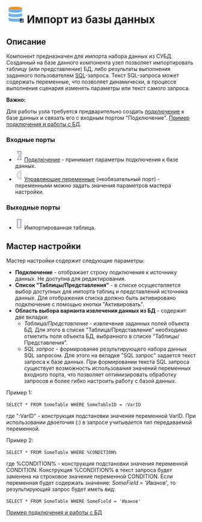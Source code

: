 # ![](../../media/app/icons/vendors/dbexport.svg) Импорт из базы данных

## Описание

Компонент предназначен для импорта набора данных из СУБД. Созданный на базе данного компонента узел позволяет импортировать таблицу (или представление) БД, либо результаты выполнения заданного пользователем [SQL](https://wiki.loginom.ru/articles/sql.html)-запроса. Текст SQL-запроса может содержать переменные, что позволяет динамически, в процессе выполнения сценария изменять параметры или текст самого запроса.

**Важно:**

Для работы узла требуется предварительно создать [подключение](../connections/README.md) к базе данных и связать его с входным портом "Подключение". [Пример подключения и работы с БД](../../quick-start/database.md).

### Входные порты

* ![](../../media/app/icons/ports/input-connection-inactive.svg)   [Подключение](..\connections\README.md) - принимает параметры подключения к базе данных.
* ![](../../media/app/icons/ports/optional-input-variable-inactive.svg) [Управляющие переменные](../../scenario/variables/control_variables.md) (необязательный порт) - переменными можно задать значения параметров мастера настройки.

### Выходные порты

* ![](../../media/app/icons/ports/table-inactive.svg) Импортированная таблица.

## Мастер настройки

Мастер настройки содержит следующие параметры:

* **Подключение** - отображает строку подключения к источнику данных. Не доступна для редактирования.
* **Список "Таблицы/Представления"** - в списке осуществляется выбор доступных для импорта таблиц и представлений источника данных. Для отображения списка должно быть активировано подключение с помощью кнопки "Активировать".
* **Область выбора варианта извлечения данных из БД** - содержит две вкладки:
  * *Таблица/Представление* - извлечение заданных полей объекта БД. Для этого в списке "Таблица/Представление" необходимо отметить поля объекта БД,  выбранного в списке "Таблицы/Представления".
  * *SQL запрос* -  формирование результирующего набора данных SQL запросом. Для этого на вкладке "SQL запрос" задается текст запроса к базе данных. При формировании текста SQL запроса существует возможность использования значений переменных входного порта, что позволяет оптимизировать обработку запросов и более гибко настроить работу с базой данных.

Пример 1:

`SELECT * FROM SomeTable WHERE SomeTableID = :VarID`

где ":VarID" - конструкция подстановки значения переменной VarID. При использовании двоеточия (:) в запросе учитывается тип передаваемой переменной.

Пример 2:

`SELECT * FROM SomeTable WHERE %CONDITION%`

где %CONDITION% - конструкция подстановки значения переменной CONDITION. Конструкция %CONDITION% в текст запроса будет заменена на строковое значение переменной CONDITION. Если переменная будет содержать значение: *SomeField = 'Иванов'*, то результирующий запрос будет иметь вид:

`SELECT * FROM SomeTable WHERE SomeField = 'Иванов'`

[Пример подключения и работы с БД](../../quick-start/database.md)
